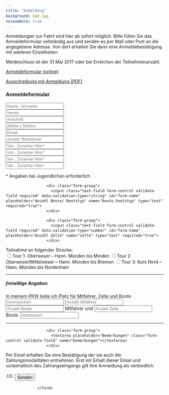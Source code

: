 ```yaml
---
title: "Anmeldung"
background: bg8.jpg
noreadmore: true
---
```

Anmeldungen zur Fahrt sind hier ab sofort möglich. Bitte füllen Sie das Anmeldeformular vollständig aus und senden es per Mail oder Post an die angegebene Adresse. Von dort erhalten Sie dann eine Anmeldebestätigung mit weiteren Einzelheiten.

Meldeschluss ist der 31.Mai 2017 oder bei Erreichen der Teilnehmeranzahl.

<a href="" onclick="populate_and_open_modal(event, 'modal-content-anmeldung');" class="btn btn-outline-inverse btn-sm">Anmeldeformular (online)</a>

<a href="/assets/images/ausschreibungstext_mit anmeldung_iwf_2017.pdf" class="btn btn-outline-inverse btn-sm">Ausschreibung mit Anmeldung (PDF)</a>


<div class="content-to-populate-in-modal" id="modal-content-anmeldung">
<h3>Anmeldeformular</h3>
                  <form class="form-style validate-form clearfix" action="https://formspree.io/gerd.bode@twg1861.de" method="POST" role="form">
                  <!-- input type="hidden" name="_cc" value="gbode@freenet.de" / -->
                  <!-- input type="hidden" name="_subject" value="Weserfahrt – Online-Anmeldung" / -->
                    <div class="col-md-12">
<!-- Name, Vorname: -->
                      <div class="form-group">
                        <input class="text-field form-control validate-field required" data-validation-type="string" id="form-name" placeholder="Name, Vorname" name="name" type="text" required="true">
                      </div>
<!-- Verein: -->
                      <div class="form-group">
                        <input class="text-field form-control validate-field required" data-validation-type="string" id="form-name" placeholder="Verein" name="verein" type="text" required="true">
                      </div>
<!-- Anschrift: -->
                      <div class="form-group">
                        <input class="text-field form-control validate-field required" data-validation-type="string" id="form-name" placeholder="Anschrift" name="anschrift" type="text" required="true">
                      </div>
<!-- Telefon: -->
                      <div class="form-group">
                        <input class="text-field form-control validate-field required" data-validation-type="phone" id="form-name" placeholder="(Mobil-) Telefon" name="telefon" type="text" required="true">
                      </div>
<!-- E-Mail: -->
                      <div class="form-group">
                        <input class="text-field form-control validate-field required" data-validation-type="email" id="form-email" placeholder="Email" name="email" type="email">
                      </div>

<div class="row">
<!-- Anzahl Teilnehmer: -->
<div class="col-md-5">
                      <div class="form-group">
                        <input class="text-field form-control validate-field required" data-validation-type="number" id="form-name" placeholder="Anzahl Teilnehmer" name="teilnehmer" type="text" required="true">
                      </div>
</div>
<div class="col-md-7">
<!-- Vor-, Zuname/ Alter*: -->
                      <div class="form-group">
                        <input class="text-field form-control validate-field required" data-validation-type="string" id="form-name" placeholder="Vor-, Zuname/ Alter*" name="teilnehmer1" type="text" required="true">
                      </div>
<!-- Vor-, Zuname/ Alter*: -->
                      <div class="form-group">
                        <input class="text-field form-control validate-field" data-validation-type="string" id="form-name" placeholder="Vor-, Zuname/ Alter*" name="teilnehmer2" type="text">
                      </div>
<!-- Vor-, Zuname/ Alter*: -->
                      <div class="form-group">
                        <input class="text-field form-control validate-field" data-validation-type="string" id="form-name" placeholder="Vor-, Zuname/ Alter*" name="teilnehmer3" type="text">
                      </div>
<!-- Vor-, Zuname/ Alter*: -->
                      <div class="form-group">
                        <input class="text-field form-control validate-field" data-validation-type="string" id="form-name" placeholder="Vor-, Zuname/ Alter*" name="teilnehmer4" type="text">
                      </div>
<p>* Angaben bei Jugendlichen erforderlich</p>
</div>
</div>

<!-- Anzahl Boote/ Bootstyp: -->
                      <div class="form-group">
                        <input class="text-field form-control validate-field required" data-validation-type="string" id="form-name" placeholder="Anzahl Boote/ Bootstyp" name="boote.bootstyp" type="text" required="true">
                      </div>
<!-- Anzahl Zelte: -->
                      <div class="form-group">
                        <input class="text-field form-control validate-field required" data-validation-type="number" id="form-name" placeholder="Anzahl Zelte" name="zelte" type="text" required="true">
                      </div>
<div>Teilnahme an folgender Strecke:
	 <div class="radio">
	  <label><input type="radio" name="tour" value="tour1" id="tour1"/>Tour 1: Oberweser – Hann. Münden bis Minden</label>
 	  <label><input type="radio" name="tour" value="tour2" id="tour2"/>Tour 2: Oberweser/Mittelweser – Hann. Münden bis Bremen</label>
	  <label><input type="radio" name="tour" value="tour3" id="tour3"/>Tour 3: Kurs Nord – Hann. Münden bis Nordenham</label>
	</div>
	<!-- some troll discards values here, see JS in footer.html -->
</div>
<hr/>
<div>
<h5>freiwillige Angaben</h5>
<p>In meinem PKW biete ich Platz für Mitfahrer, Zelte und Boote
<input class="text-field form-control validate-field form-inline" data-validation-type="string" id="form-name" placeholder="Kennzeichen" name="kfz" type="text">
<input class="text-field form-control validate-field form-inline" data-validation-type="number" id="form-name" placeholder="Anzahl Mitfahrer" name="pkw.angebot.mitfahrer" type="text">
<input class="text-field form-control validate-field form-inline" data-validation-type="number" id="form-name" placeholder="Anzahl Boote" name="pkw.angebot.mitfahrer" type="text"> Mitfahrer und <input class="text-field form-control validate-field form-inline" data-validation-type="number" id="form-name" placeholder="Anzahl Zelte" name="pkw.angebot.boote" type="text"> Boote.
<input class="text-field form-control validate-field" data-validation-type="string" id="form-name" placeholder="Abfahrtsort" name="pkw.angebot.abfahrtsort" type="text">
</p>
</div>
<hr/>

                      <div class="form-group">
                        <textarea placeholder="Bemerkungen" class="form-control validate-field" name="bemerkungen"></textarea>
                      </div>
<p>Per Email erhalten Sie eine Bestätigung der sie auch die Zahlungsmodalitäten entnehmen. Erst mit Erhalt dieser Email und vorbehaltlich des Zahlungseingangs gilt ihre Anmeldung als verbindlich.</p>
                      <div class="form-group">
                        <img src="assets/images/theme_images/loader-form.GIF" class="form-loader">
                        <button type="submit" class="btn btn-sm btn-outline-inverse btn-lg btn-block" style="font-size:1em;">Senden</button>
                      </div>
                      <div class="form-group form-general-error-container"></div>           
                    </div>

                  </form>



</div>
